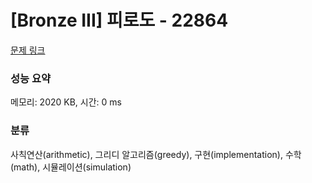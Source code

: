 # [Bronze III] 피로도 - 22864 

[문제 링크](https://www.acmicpc.net/problem/22864) 

### 성능 요약

메모리: 2020 KB, 시간: 0 ms

### 분류

사칙연산(arithmetic), 그리디 알고리즘(greedy), 구현(implementation), 수학(math), 시뮬레이션(simulation)

